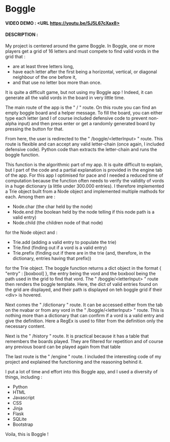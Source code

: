 # Boggle

#### VIDEO DEMO : <URL https://youtu.be/SJ5L67cXax8>

#### DESCRIPTION :

My project is centered around the game Boggle. In Boggle, one or more players get a grid of 16 letters and must compete to find valid vords in the grid that :

- are at least three letters long,
- have each letter after the first being a horizontal, vertical, or diagonal neighbour of the one before it,
- and that use no letter box more than once.

It is quite a difficult game, but not using my Boggle app ! Indeed, it can generate all the valid vords in the board in very little time.

The main route of the app is the " / " route. On this route you can find an empty boggle board and a helper message. To fill the board, you can either type each letter (and I of course included defensive code to prevent non-alpha input) and then press enter or get a randomly generated board by pressing the button for that.

From here, the user is redirected to the " /boggle/&lt;letterInput&gt; " route. This route is flexible and can accept any valid letter-chain (once again, I included defensive code). Python code than extracts the letter-chain and runs the boggle function.

This function is the algorithmic part of my app. It is quite difficult to explain, but I part of the code and a partial explanation is provided in the engine tab of the app. For this app I optimised for pace and I needed a reduced time of computation because the function often needs to verify the validity of vords in a huge dictionary (a little under 300.000 entries). I therefore implemented a Trie object built from a Node object and implemented multiple mathods for each. Among them are :

 - Node.char (the char held by the node)
 - Node.end (the boolean held by the node telling if this node path is a valid entry)
 - Node.child (the children node of that node)

 for the Node object and :

 - Trie.add (adding a valid entry to populate the trie)
 - Trie.find (finding out if a vord is a valid entry)
 - Trie.prefix (finding out if there are in the trie (and, therefore, in the dictionary, entries having that prefix))

 for the Trie object. The boggle function returns a dict object in the format { "entry" : [boxbool] }, the entry being the vord and the boxbool being the path used in the grid to find that vord. The " /boggle/&lt;letterInput&gt; " route then renders the boggle template. Here, the dict of valid entries found on the grid are displayed, and their path is displayed on teh boggle grid if their &lt;div&gt; is hovered.

 Next comes the " /dictionary " route. It can be accessed either from the tab on the nvabar or from any vord in the " /boggle/&lt;letterInput&gt; " route. This is nothing more than a dictionary that can confirm if a vord is a valid entry and give the definition. Here a RegEx is used to filter from the definition only the necessary content.

 Next is the " /history " route. It is practical because it has a table that remembers the boards played. They are filtered for repetition and of course any previous board can be played again from that table

 The last route is the " /engine " route. I included the interesting code of my project and explained the functioning and the reasoning behind it.

 I put a lot of time and effort into this Boggle app, and I used a diversity of things, including :

 - Python
 - HTML
 - Javascript
 - CSS
 - Jinja
 - Flask
 - SQLite
 - Bootstrap

 Voila, this is Boggle !